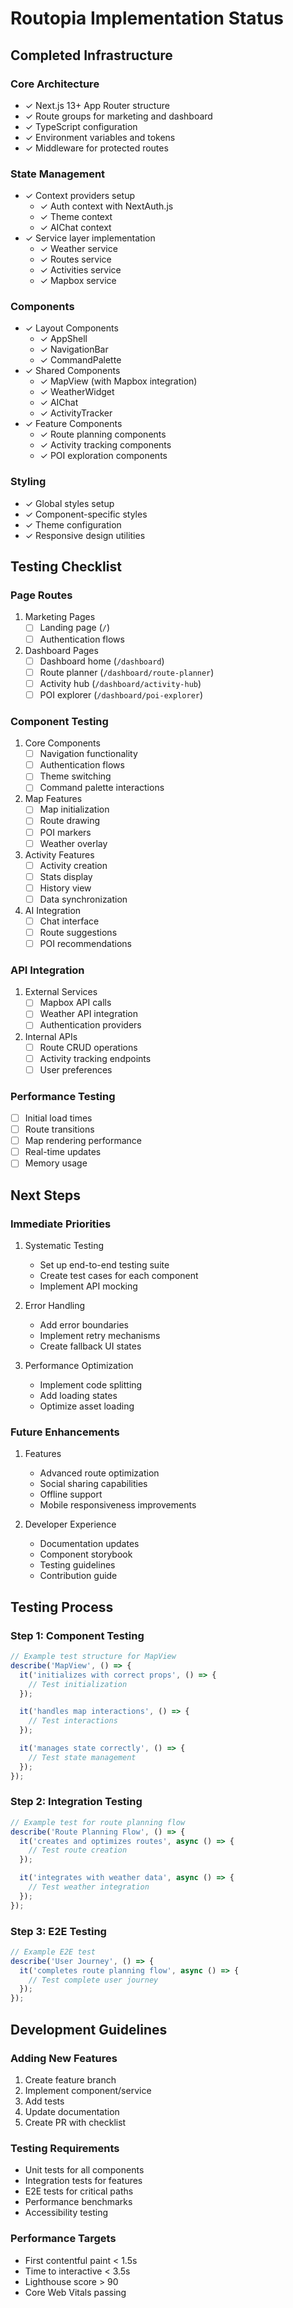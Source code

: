 # Routopia Implementation Status

## Completed Infrastructure

### Core Architecture
- ✓ Next.js 13+ App Router structure
- ✓ Route groups for marketing and dashboard
- ✓ TypeScript configuration
- ✓ Environment variables and tokens
- ✓ Middleware for protected routes

### State Management
- ✓ Context providers setup
  - ✓ Auth context with NextAuth.js
  - ✓ Theme context
  - ✓ AIChat context
- ✓ Service layer implementation
  - ✓ Weather service
  - ✓ Routes service
  - ✓ Activities service
  - ✓ Mapbox service

### Components
- ✓ Layout Components
  - ✓ AppShell
  - ✓ NavigationBar
  - ✓ CommandPalette
- ✓ Shared Components
  - ✓ MapView (with Mapbox integration)
  - ✓ WeatherWidget
  - ✓ AIChat
  - ✓ ActivityTracker
- ✓ Feature Components
  - ✓ Route planning components
  - ✓ Activity tracking components
  - ✓ POI exploration components

### Styling
- ✓ Global styles setup
- ✓ Component-specific styles
- ✓ Theme configuration
- ✓ Responsive design utilities

## Testing Checklist

### Page Routes
1. Marketing Pages
   - [ ] Landing page (`/`)
   - [ ] Authentication flows
   
2. Dashboard Pages
   - [ ] Dashboard home (`/dashboard`)
   - [ ] Route planner (`/dashboard/route-planner`)
   - [ ] Activity hub (`/dashboard/activity-hub`)
   - [ ] POI explorer (`/dashboard/poi-explorer`)

### Component Testing
1. Core Components
   - [ ] Navigation functionality
   - [ ] Authentication flows
   - [ ] Theme switching
   - [ ] Command palette interactions

2. Map Features
   - [ ] Map initialization
   - [ ] Route drawing
   - [ ] POI markers
   - [ ] Weather overlay

3. Activity Features
   - [ ] Activity creation
   - [ ] Stats display
   - [ ] History view
   - [ ] Data synchronization

4. AI Integration
   - [ ] Chat interface
   - [ ] Route suggestions
   - [ ] POI recommendations

### API Integration
1. External Services
   - [ ] Mapbox API calls
   - [ ] Weather API integration
   - [ ] Authentication providers

2. Internal APIs
   - [ ] Route CRUD operations
   - [ ] Activity tracking endpoints
   - [ ] User preferences

### Performance Testing
- [ ] Initial load times
- [ ] Route transitions
- [ ] Map rendering performance
- [ ] Real-time updates
- [ ] Memory usage

## Next Steps

### Immediate Priorities
1. Systematic Testing
   - Set up end-to-end testing suite
   - Create test cases for each component
   - Implement API mocking

2. Error Handling
   - Add error boundaries
   - Implement retry mechanisms
   - Create fallback UI states

3. Performance Optimization
   - Implement code splitting
   - Add loading states
   - Optimize asset loading

### Future Enhancements
1. Features
   - Advanced route optimization
   - Social sharing capabilities
   - Offline support
   - Mobile responsiveness improvements

2. Developer Experience
   - Documentation updates
   - Component storybook
   - Testing guidelines
   - Contribution guide

## Testing Process

### Step 1: Component Testing
```typescript
// Example test structure for MapView
describe('MapView', () => {
  it('initializes with correct props', () => {
    // Test initialization
  });

  it('handles map interactions', () => {
    // Test interactions
  });

  it('manages state correctly', () => {
    // Test state management
  });
});
```

### Step 2: Integration Testing
```typescript
// Example test for route planning flow
describe('Route Planning Flow', () => {
  it('creates and optimizes routes', async () => {
    // Test route creation
  });

  it('integrates with weather data', async () => {
    // Test weather integration
  });
});
```

### Step 3: E2E Testing
```typescript
// Example E2E test
describe('User Journey', () => {
  it('completes route planning flow', async () => {
    // Test complete user journey
  });
});
```

## Development Guidelines

### Adding New Features
1. Create feature branch
2. Implement component/service
3. Add tests
4. Update documentation
5. Create PR with checklist

### Testing Requirements
- Unit tests for all components
- Integration tests for features
- E2E tests for critical paths
- Performance benchmarks
- Accessibility testing

### Performance Targets
- First contentful paint < 1.5s
- Time to interactive < 3.5s
- Lighthouse score > 90
- Core Web Vitals passing 